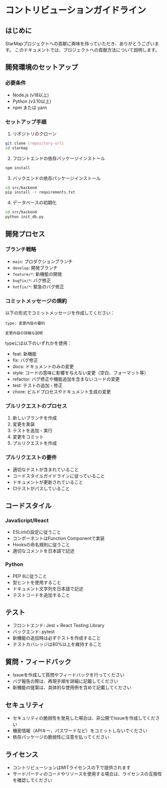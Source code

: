 # コントリビューションガイドライン

## はじめに

StarMapプロジェクトへの貢献に興味を持っていただき、ありがとうございます。
このドキュメントでは、プロジェクトへの貢献方法について説明します。

## 開発環境のセットアップ

### 必要条件

- Node.js (v18以上)
- Python (v3.10以上)
- npm または yarn

### セットアップ手順

1. リポジトリのクローン

```bash
git clone [repository-url]
cd starmap
```

2. フロントエンドの依存パッケージインストール

```bash
npm install
```

3. バックエンドの依存パッケージインストール

```bash
cd src/backend
pip install -r requirements.txt
```

4. データベースの初期化

```bash
cd src/backend
python init_db.py
```

## 開発プロセス

### ブランチ戦略

- `main`: プロダクションブランチ
- `develop`: 開発ブランチ
- `feature/*`: 新機能の開発
- `bugfix/*`: バグ修正
- `hotfix/*`: 緊急のバグ修正

### コミットメッセージの規約

以下の形式でコミットメッセージを作成してください：

```
type: 変更内容の要約

変更内容の詳細な説明
```

typeには以下のいずれかを使用：

- feat: 新機能
- fix: バグ修正
- docs: ドキュメントのみの変更
- style: コードの意味に影響を与えない変更（空白、フォーマット等）
- refactor: バグ修正や機能追加を含まないコードの変更
- test: テストの追加・修正
- chore: ビルドプロセスやドキュメント生成の変更

### プルリクエストのプロセス

1. 新しいブランチを作成
2. 変更を実装
3. テストを追加・実行
4. 変更をコミット
5. プルリクエストを作成

### プルリクエストの要件

- 適切なテストが含まれていること
- コードスタイルガイドラインに従っていること
- ドキュメントが更新されていること
- CIテストがパスしていること

## コードスタイル

### JavaScript/React

- ESLintの設定に従うこと
- コンポーネントはFunction Componentで実装
- Hooksの命名規則に従うこと
- 適切なコメントを日本語で記述

### Python

- PEP 8に従うこと
- 型ヒントを使用すること
- ドキュメント文字列を日本語で記述
- テストコードを追加すること

## テスト

- フロントエンド: Jest + React Testing Library
- バックエンド: pytest
- 新機能の追加時は必ずテストを作成すること
- テストカバレッジは80%以上を維持すること

## 質問・フィードバック

- Issueを作成して質問やフィードバックを行ってください
- バグ報告の際は、再現手順を詳細に記載してください
- 新機能の提案は、具体的な使用例を含めて記載してください

## セキュリティ

- セキュリティの脆弱性を発見した場合は、非公開でIssueを作成してください
- 機密情報（APIキー、パスワードなど）をコミットしないでください
- 依存パッケージの脆弱性に注意を払ってください

## ライセンス

- コントリビューションはMITライセンスの下で提供されます
- サードパーティのコードやリソースを使用する場合は、ライセンスの互換性を確認してください
